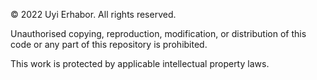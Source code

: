 © 2022 Uyi Erhabor. All rights reserved.

Unauthorised copying, reproduction, modification, or distribution of this code or any part of this repository is prohibited.

This work is protected by applicable intellectual property laws.
